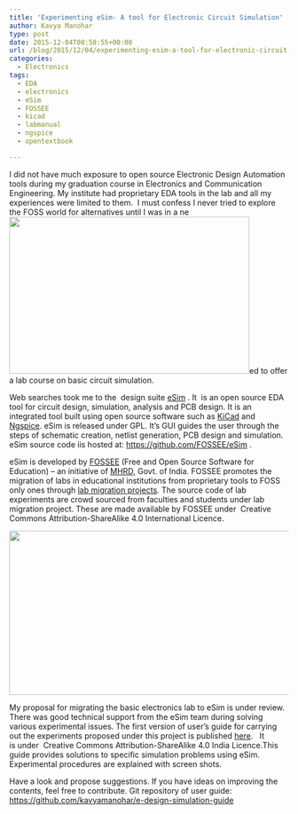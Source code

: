 ```yaml
---
title: 'Experimenting eSim- A tool for Electronic Circuit Simulation'
author: Kavya Manohar
type: post
date: 2015-12-04T08:58:55+00:00
url: /blog/2015/12/04/experimenting-esim-a-tool-for-electronic-circuit-simulation/
categories:
  - Electronics
tags:
  - EDA
  - electronics
  - eSim
  - FOSSEE
  - kicad
  - labmanual
  - ngspice
  - opentextbook

---
```

I did not have much exposure to open source Electronic Design Automation tools during my graduation course in Electronics and Communication Engineering. My institute had proprietary EDA tools in the lab and all my experiences were limited to them.  I must confess I never tried to explore the FOSS world for alternatives until I was in a ne<img class="alignright" src="/wp-content/uploads/2015/12/bridge_rectifier.jpg" alt="" width="433" height="283" />ed to offer a lab course on basic circuit simulation.

Web searches took me to the  design suite <a href="http://esim.fossee.in/" target="_blank">eSim</a> . It  is an open source EDA tool for circuit design, simulation, analysis and PCB design. It is an integrated tool built using open source software such as <a href="http://www.kicad-pcb.org" target="_blank">KiCad</a> and <a href="http://ngspice.sourceforge.net/" target="_blank">Ngspice</a>. eSim is released under GPL. It’s GUI guides the user through the steps of schematic creation, netlist generation, PCB design and simulation. eSim source code iis hosted at: <https://github.com/FOSSEE/eSim> .

eSim is developed by <a href="http://fossee.in" target="_blank">FOSSEE</a> (Free and Open Source Software for Education) &#8211; an initiative of <a href="http://mhrd.gov.in/" target="_blank">MHRD,</a> Govt. of India. FOSSEE promotes the migration of labs in educational institutions from proprietary tools to FOSS only ones through [lab migration projects][1]. The source code of lab experiments are crowd sourced from faculties and students under lab migration project. These are made available by FOSSEE under  Creative Commons Attribution-ShareAlike 4.0 International Licence.

<img class="alignleft" src="/wp-content/uploads/2015/12/series_clipper.jpg" alt="" width="527" height="296" />

My proposal for migrating the basic electronics lab to eSim is under review. There was good technical support from the eSim team during solving various experimental issues. The first version of user’s guide for carrying out the experiments proposed under this project is published [here][2].   It is under  Creative Commons Attribution-ShareAlike 4.0 India Licence.This guide provides solutions to specific simulation problems using eSim. Experimental procedures are explained with screen shots.

Have a look and propose suggestions. If you have ideas on improving the contents, feel free to contribute. Git repository of user guide: <https://github.com/kavyamanohar/e-design-simulation-guide>

&nbsp;

 [1]: http://fossee.in/activities/lab-migration-project
 [2]: http://thottingal.in/documents/esim-emulation-guide.pdf